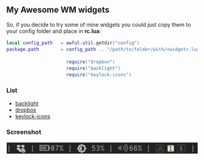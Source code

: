 ## My Awesome WM widgets

So, if you decide to try some of mine widgets you could just copy them to your config folder and place in **rc.lua**:

```lua
local config_path   = awful.util.getdir("config")
package.path        = config_path .. "/path/to/folder/with/<widget>.lua;"        .. package.path

                      require("dropbox")
                      require("backlight")
                      require("keylock-icons")
```

### List

- [backlight](backlight) 
- [dropbox](dropbox) 
- [keylock-icons](keylock-icons) 


### Screenshot
![widgets](widgets.png)


